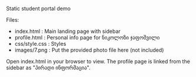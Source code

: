 Static student portal demo

Files:
- index.html : Main landing page with sidebar
- profile.html : Personal info page for ნიკოლოზი ჯაფოშვილი
- css/style.css : Styles
- images/7.png : Put the provided photo file here (not included)

Open index.html in your browser to view. The profile page is linked from the sidebar as "პირადი ინფორმაცია".
